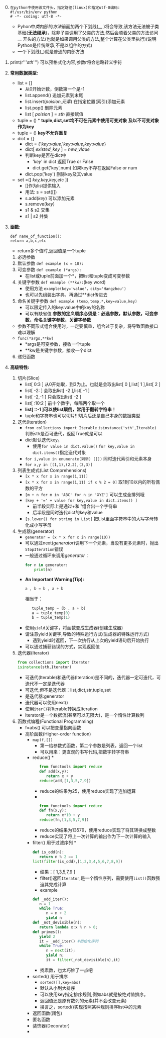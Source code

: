 0. ``` 
   在python中使用该文件头，指定路径(linux)和指定utf-8编码:
   #!/usr/bin/env python 
   # -*- coding: utf-8 -*- 
   ```
   * Pyhon中*类*内部的*方法*前面加两个下划线(__ )将会导致,该方法无法被子类基础(**无法继承**)，除非子类调用了父类的方法,然后会顺着父类的方法访问__ 开头的方法(也就是如果调用父类的方法,整个计算在父类里执行)(说明Python是传统继承,不是以组件的方式)
   * 一个下划线(_)就是普通的内部方法

1. print(r'''*sth*''') 可以预格式化内容,参数r将会忽略转义字符
2. **常用数据类型:**
   * list = []
        * 从0开始计数，倒数第一个是-1
        * list.append() 追加元素到末尾
        * list.insert(*poision*,*元素*) 在指定位置(索引)添加元素
        * list.pop() 删除元素
        * list [ *poision* ] = *sth* 直接赋值
   * tuple = () 
        * 
**tuple,dict,set均不可在元素中使用可变对象**
**及以不可变对象作为key**
   * tuple = () 
**key不允许重复**
   * dict = {}
        * dict = {'*key*:*value*,'*key*:*value*,*key*:*value*}
        * dict[ *existed_key* ] = *new_vlaue* 
        * 判断key是否在dict中
            * '*key*' in dict 返回True or False
            * dict.get('key',num) 如果key不存在返回False or num
        * dict.pop('key') 删除key及其value
   * set =([ *key,key,key,etc* ])
        * []作为list提供输入
        * 用法: s = set([])
        * s.add(*key*) 可以添加元素
        * s.remove(*key*)
        * s1 & s2 交集
        * s1 | s2 并集
4. **函数:**
   ```
   def name_of_function(): 
   return a,b,c,etc
   ```
   * return多个值时,返回值是一个tuple
   1. 必选参数
   2. 默认参数 ```def example (x = 10):```
   3. 可变参数 ```def example (*args):```
      * 在list或tuple前面加一个*，把list和tuple变成可变参数
   4. 关键字参数 ```def emample (**kw):```(key word)
      * 使用方法 ```example(key='value'，city='Hangzhou')```
      * 也可以先组装出字典，再通过**dict传进去
   5. 命名关键字参数 ```def example (temp,temp,*,key=value,key)``` 
      * 可以限定传入的key:value中的key的名称
      * 可以有缺省值
   **参数的定义顺序必须是：必选参数，默认参数，可变参数，命名关键字参数，关键字参数**
   * 参数不同形式组合使用时，一定要慎重，组合过于复杂，将导致函数接口难以理解
   * ```func(*args,**kw)```
      * *args是可变参数，接收一个tuple
      * **kw是关键字参数，接收一个dict
   6. 递归函数
5. **高级特性:**
   1. 切片(Slice)
      * list[ 0:3 ] 从0开始取，到3为止。也就是会取出list[ 0 ],list[ 1 ],list[ 2 ]
      * list[ -2: ] 会取出list[ -2 ],list[ -1 ] 
      * list[ -2,-1 ] 只会取出list[ -2 ]
      * list[ :10:2 ] 前十个数字，每隔两个取一个
      * **list[ ::-1 ]可以使list颠倒，常用于翻转字符串！**
      * tuple和字符串也可以切片!!!切片后还是自己本身的数据类型
   2. 迭代(Iteration)
      * ```from collections import Iterable```
        ```isinstance('sth',Iterable)``` 判断sth是否可迭代，返回True就是可以
      * dict默认迭代key。
         * 使用```for value in dict.value()``` ```for key,value in dict.items()```指定迭代对象 
      * ```for i,value in enumerate(列举) ([])``` 同时迭代索引和元素本身
      * ```for x,y in [(1,1),(2,2),(3,3)]``` 
   3. 列表生成式(List Comprehensions) 
      * ```[x * x for x in range(1,11)]```
      * ```[x * x for x in range(1,11) if x % 2 = 0]``` 取1到10以内的所有偶数的平方
      * ```[m + n for m in 'ABC' for n in 'XYZ']``` 可以生成全排列哦
      * ```[key + '=' + value for key,value in dict.items() ]```
         * 前半段实际上是通过+和''组合出一个字符串
         * 后半段是同时迭代dict的key和value  
      * ```[s.lower() for string in List]``` 把List里面字符串中的大写字母转化成小写字母
   4. 生成器(generator)
      * ```generator = (x * x for x in range(10))```
      * 可以通过next(*generator*)调用下一个元素，当没有更多元素时，抛出```StopIteration```错误
      * 一般通过循环来调用*generator*：
         ```python
         for n in generator:
             print(n)
         ```
      * **An Important Warning(Tip):**
         ```python
         a , b = b , a + b
         ```
         相当于：
         ```python
            tuple_temp = (b , a + b)
            a = tuple_temp(0)
            b = tuple_temp(1)
         ```
      * 使用```yield```关键字，将函数变成生成器(创建生成器) 
      * 请注意yield关键字,导致的特殊运行方式(生成器的特殊运行方式)
         * 遇到yield时返回，下一次执行从上次的yield语句后开始执行
      * 可以通过捕获错误的方式，实现返回值 
   5. 迭代器(Iterator)
      ```python
      from collections import Iterator
      isinstance(sth,Iterator)
      ```
      * 可迭代(Iterable)和迭代器(Iteration)是不同的，迭代器一定可迭代，可迭代不一定是迭代器
      * 可迭代,但不是迭代器：list,dict,str,tuple,set
      * 是迭代器:generator
      * 迭代器可以使用next()
      * 使用```iter()```将Iterable转换成Iteration
      * Iterator是一个数据流(甚至可以无限大)，是一个惰性计算数列
   6. 函数式编程(Functional Programming)
      * f=abs() 可以把变量指向函数
      * 高阶函数(Higher-order function)
         * ```map(f,[])```
            * 第一给参数式函数，第二个参数是列表，返回一个list
            * 可以用来：更直观的书写代码,把数字转字符串 
         * reduce()
            * 
            ```python
               from functools import reduce
               def add(x,y):
                  return x + y
               reduce(add,[1,3,5,7,9])
            ```
            * reduce的结果为25，使用reduce实现了连加运算
            * 
            ```python
               from functools import reduce
               def fn(x,y):
                  return x*10 + y
               reduce(fn,[1,3,5,7,9])
            ```
            * reduce的结果为13579，使用reduce实现了将其转换成整数
            * reduce实现了将上一次计算的输出作为下一次计算的输入
         * filter() 用于过滤序列 
            * 
            ```python
            def is_odd(n):
               return n % 2 == 1
            list(filter(is_odd),[1,2,3,4,5,6,7,8,9])
            ``` 
            * 结果：[ 1,3,5,7,9 ]
            * filter()返回```Iterator```,是一个惰性序列，需要使用```list()```函数强迫其完成计算
            * example
            ```python
            def _odd_iter():
               n = 1
               while True:
                  n = n + 2
                  yield n
            def _not_devisible(n):
               return lambda x:x % n > 0;
            def primes():
               yield 2
               it = _odd_iter() #初始化序列
               while True:
                  n = next(it);
                  yield n;
                  it = filter(_not_devisible(n),it)
            ```
            * 找素数，也太巧妙了一点吧
         * sorted() 用于排序
            *  ```sorted([],key=abs)```
            * 默认从小到大排序
            *  可以使用key指定排序规则,例如abs就是按绝对值排序。
            *  返回值还是原有数列的元素(并不会改变元素)
            *  换言之，sorted()实现按照某种规则排序list中的元素
         * 返回函数(闭包)
         * 匿名函数
         * 装饰器(Decorator)
         * 
